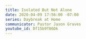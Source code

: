 ```yaml
---
title: Isolated But Not Alone
date: 2020-04-09 17:56:00 -07:00
series: Daybreak at Home
communicator: Pastor Jason Graves
youtube_id: Df15b9T86Dk
---
```


